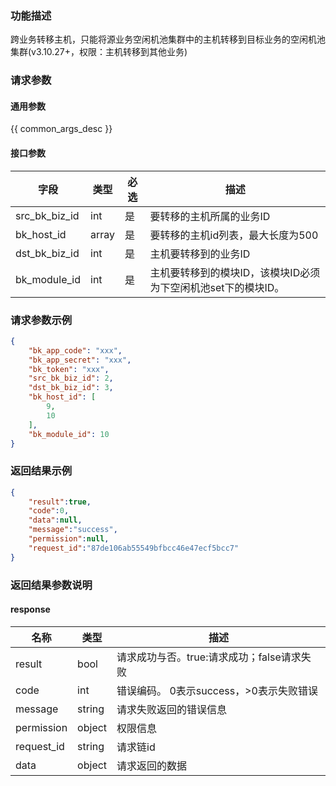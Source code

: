 ### 功能描述

跨业务转移主机，只能将源业务空闲机池集群中的主机转移到目标业务的空闲机池集群(v3.10.27+，权限：主机转移到其他业务)

### 请求参数

#### 通用参数

{{ common_args_desc }}


#### 接口参数

| 字段           | 类型  | 必选  | 描述                                                     |
| ------------- | ----- | ---- | ------------------------------------------------------- |
| src_bk_biz_id | int   | 是   | 要转移的主机所属的业务ID                                    |
| bk_host_id    | array | 是   | 要转移的主机id列表，最大长度为500                            |
| dst_bk_biz_id | int   | 是   | 主机要转移到的业务ID                                       |
| bk_module_id  | int   | 是   | 主机要转移到的模块ID，该模块ID必须为下空闲机池set下的模块ID。 |

### 请求参数示例

```json
{
    "bk_app_code": "xxx",
    "bk_app_secret": "xxx",
    "bk_token": "xxx",
    "src_bk_biz_id": 2,
    "dst_bk_biz_id": 3,
    "bk_host_id": [
        9,
        10
    ],
    "bk_module_id": 10
}
```

### 返回结果示例

```json
{
    "result":true,
    "code":0,
    "data":null,
    "message":"success",
    "permission":null,
    "request_id":"87de106ab55549bfbcc46e47ecf5bcc7"
}
```

### 返回结果参数说明
#### response

| 名称    | 类型   | 描述                                    |
| ------- | ------ | ------------------------------------- |
| result  | bool   | 请求成功与否。true:请求成功；false请求失败 |
| code    | int    | 错误编码。 0表示success，>0表示失败错误    |
| message | string | 请求失败返回的错误信息                    |
| permission    | object | 权限信息    |
| request_id    | string | 请求链id    |
| data    | object | 请求返回的数据                           |
